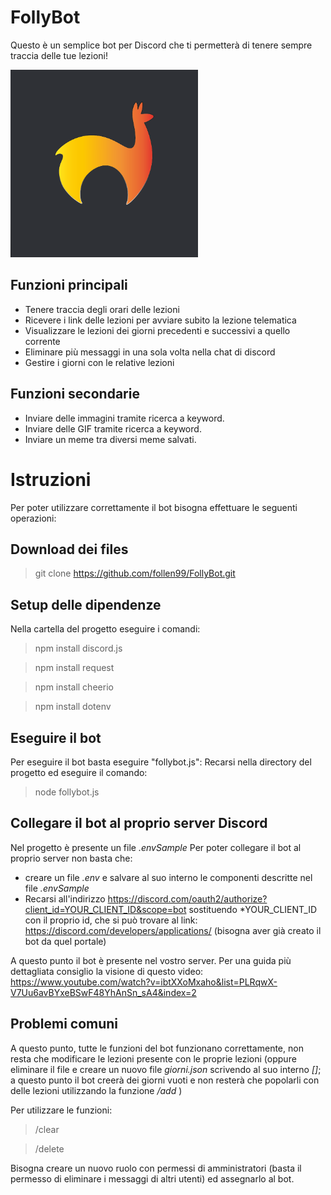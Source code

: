 # FollyBot
Questo è un semplice bot per Discord che ti permetterà di tenere sempre traccia delle tue lezioni!

<img src="https://github.com/follen99/FollyBot/blob/main/follyboticon.png" width=300 height=300>

## Funzioni principali

- Tenere traccia degli orari delle lezioni
- Ricevere i link delle lezioni per avviare subito la lezione telematica
- Visualizzare le lezioni dei giorni precedenti e successivi a quello corrente
- Eliminare più messaggi in una sola volta nella chat di discord
- Gestire i giorni con le relative lezioni

## Funzioni secondarie
- Inviare delle immagini tramite ricerca a keyword.
- Inviare delle GIF tramite ricerca a keyword.
- Inviare un meme tra diversi meme salvati.

# Istruzioni
Per poter utilizzare correttamente il bot bisogna effettuare le seguenti operazioni:
## Download dei files 

> git clone https://github.com/follen99/FollyBot.git

## Setup delle dipendenze 
Nella cartella del progetto eseguire i comandi:

> npm install discord.js

> npm install request

> npm install cheerio

> npm install dotenv

## Eseguire il bot
Per eseguire il bot basta eseguire "follybot.js":
Recarsi nella directory del progetto ed eseguire il comando:

> node follybot.js

## Collegare il bot al proprio server Discord
Nel progetto è presente un file *.envSample*
Per poter collegare il bot al proprio server non basta che:

 - creare un file *.env* e salvare al suo interno le componenti descritte nel file *.envSample*
 - Recarsi all'indirizzo https://discord.com/oauth2/authorize?client_id=YOUR_CLIENT_ID&scope=bot sostituendo *YOUR_CLIENT_ID con il proprio id, che si può trovare al link: https://discord.com/developers/applications/ (bisogna aver già creato il bot da quel portale)

A questo punto il bot è presente nel vostro server. 
Per una guida più dettagliata consiglio la visione di questo video: https://www.youtube.com/watch?v=ibtXXoMxaho&list=PLRqwX-V7Uu6avBYxeBSwF48YhAnSn_sA4&index=2

## Problemi comuni

A questo punto, tutte le funzioni del bot funzionano correttamente, non resta che modificare le lezioni presente con le proprie lezioni (oppure eliminare il file e creare un nuovo file *giorni.json* scrivendo al suo interno *[]*; a questo punto il bot creerà dei giorni vuoti e non resterà che popolarli con delle lezioni utilizzando la funzione */add* )

Per utilizzare le funzioni:

> /clear

> /delete

Bisogna creare un nuovo ruolo con permessi di amministratori (basta il permesso di eliminare i messaggi di altri utenti) ed assegnarlo al bot.

